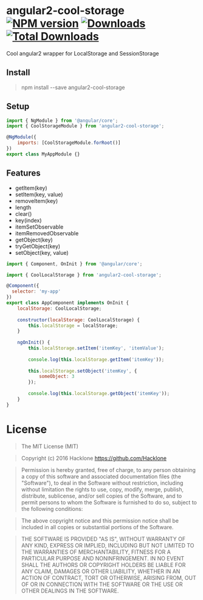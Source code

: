 [npm-url]: https://npmjs.org/package/angular2-cool-storage
[npm-image]: https://img.shields.io/npm/v/angular2-cool-storage.svg
[downloads-image]: https://img.shields.io/npm/dm/angular2-cool-storage.svg
[total-downloads-image]: https://img.shields.io/npm/dt/angular2-cool-storage.svg

# angular2-cool-storage [![NPM version][npm-image]][npm-url] [![Downloads][downloads-image]][npm-url]  [![Total Downloads][total-downloads-image]][npm-url]
Cool angular2 wrapper for LocalStorage and SessionStorage

## Install 
> npm install --save angular2-cool-storage

## Setup
```javascript
import { NgModule } from '@angular/core';
import { CoolStorageModule } from 'angular2-cool-storage';

@NgModule({
    imports: [CoolStorageModule.forRoot()]
})
export class MyAppModule {}
```

## Features
- getItem(key)
- setItem(key, value)
- removeItem(key)
- length
- clear()
- key(index)
- itemSetObservable
- itemRemovedObservable
- getObject(key)
- tryGetObject(key)
- setObject(key, value)

```javascript
import { Component, OnInit } from '@angular/core';

import { CoolLocalStorage } from 'angular2-cool-storage';

@Component({
  selector: 'my-app'
})
export class AppComponent implements OnInit { 
    localStorage: CoolLocalStorage;
    
    constructor(localStorage: CoolLocalStorage) {
        this.localStorage = localStorage;   
    }
    
    ngOnInit() {
        this.localStorage.setItem('itemKey', 'itemValue');
        
        console.log(this.localStorage.getItem('itemKey'));
        
        this.localStorage.setObject('itemKey', {
            someObject: 3
        });
        
        console.log(this.localStorage.getObject('itemKey'));
    }
}
```

# License
> The MIT License (MIT)

> Copyright (c) 2016 Hacklone
> https://github.com/Hacklone

> Permission is hereby granted, free of charge, to any person obtaining a copy
> of this software and associated documentation files (the "Software"), to deal
> in the Software without restriction, including without limitation the rights
> to use, copy, modify, merge, publish, distribute, sublicense, and/or sell
> copies of the Software, and to permit persons to whom the Software is
> furnished to do so, subject to the following conditions:

> The above copyright notice and this permission notice shall be included in all
> copies or substantial portions of the Software.

> THE SOFTWARE IS PROVIDED "AS IS", WITHOUT WARRANTY OF ANY KIND, EXPRESS OR
> IMPLIED, INCLUDING BUT NOT LIMITED TO THE WARRANTIES OF MERCHANTABILITY,
> FITNESS FOR A PARTICULAR PURPOSE AND NONINFRINGEMENT. IN NO EVENT SHALL THE
> AUTHORS OR COPYRIGHT HOLDERS BE LIABLE FOR ANY CLAIM, DAMAGES OR OTHER
> LIABILITY, WHETHER IN AN ACTION OF CONTRACT, TORT OR OTHERWISE, ARISING FROM,
> OUT OF OR IN CONNECTION WITH THE SOFTWARE OR THE USE OR OTHER DEALINGS IN THE
> SOFTWARE.